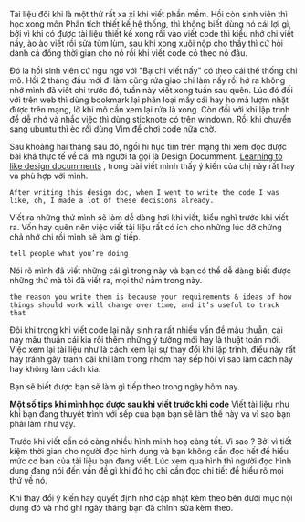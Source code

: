Tài liệu đôi khi là một thứ rất xa xỉ khi viết phần mềm. Hồi còn sinh viên thì học xong môn Phân tích thiết kế hệ thống, thì không
biết dùng nó cái lợi gì, bởi vì khi có được tài liệu thiết kế  xong rồi vào viết code thì kiểu nhớ chi viết nấy, ào ào viết rồi sửa tùm 
lùm, sau khi xong xuôi nộp cho thầy thì cứ hỏi dành cả đống thời gian cho nó rồi khi viết code có theo nó đâu.

Đó là hồi sinh viên cứ ngu ngơ với "Bạ chi viết nấy" có theo cái thể thống chi mô. Hồi 2 tháng đầu mới đi làm cũng rứa giao chi làm nấy 
rồi hớ ra không nhớ mình đã viết chi trước đó, tuần này viết xong tuần sau quên. Lúc đó đối với trên web thì dùng bookmark lại phân loại
mấy cái hay ho mà lượm nhặt được trên mạng, lỡ khi mô cần xem lại rứa là xong. Còn đối với khi lập trình để dễ nhớ và nhắc việc thì
dùng sticknote có trên windown. Rồi khi chuyển sang ubuntu thì èo rồi dùng Vim để chơi code nữa chờ.

Sau khoảng hai tháng sau đó, ngồi hì hục tìm trên mạng thì xem đọc được bài khá thực tế về cái mà người ta gọi là Design Documment.
[Learning to like design documments](https://jvns.ca/blog/2016/06/03/learning-to-like-design-documents/) , trong bài viết mình thấy
ý kiến của chị này rất hay và phù hợp với mình.


```
After writing this design doc, when I went to write the code I was like, oh, I made a lot of these decisions already.
```
Viết ra những thứ mình sẽ làm dễ dàng hơi khi viết, kiểu nghĩ trước khi viết ra. Vốn hay quên nên việc viết tài liệu rất có ích
cho những lúc dỡ chứng chả nhớ chi rồi mình sẽ làm gì tiếp.


```
tell people what you’re doing
```
Nói rõ mình đã viết những cái gì trong này và bạn có thể dễ dàng biết được những thứ mà tôi đã viết ra, mọi thứ nằm trong này.



```
the reason you write them is because your requirements & ideas of how things should work will change over time, and it’s useful to track that
```
Đôi khi trong khi viết code lại nãy sinh ra rất nhiều vấn đề mâu thuẫn, cái này mâu thuẫn cái kia rồi thêm những ý tưởng mới hay 
là thuật toán mới. Việc xem lại tài liệu như là cách xem lại sự thay đổi khi lập trình, điều này rất hay tránh gây tranh cãi khi 
làm trong nhóm hay sếp hỏi vì sao làm cách này hay không làm cách kia.



Bạn sẽ biết được bạn sẽ làm gì tiếp theo trong ngày hôm nay. 

**Một số tips khi mình học được sau khi viết trước khi code**
Viết tài liệu như khi bạn đang thuyết trình với sếp của bạn bạn sẽ làm thế này và vì sao bạn phải làm như vậy.

Trước khi viết cần có càng nhiều hình minh hoạ càng tốt. Vì sao ? Bởi vì tiết kiệm thời gian cho người đọc hình dung và bạn không cần đọc hết 
để hiểu mức cơ bản của tài liệu bạn đang viết. Lúc xem qua hình thì người đọc hình dung đang nói đến vấn đề gì khi đó họ chỉ cần đọc 
chi tiết để hiểu rõ mọi thứ về nó.

Khi thay đổi ý kiến hay quyết định nhớ cập nhật kèm theo bên dưới mục nội dung đó và nhớ ghi ngày tháng bạn đã chỉnh sửa kèm theo.
